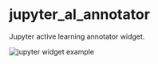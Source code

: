 # jupyter_al_annotator
Jupyter active learning annotator widget.


![jupyter widget example](https://github.com/IINemo/jupyter_al_annotator/blob/master/al.png?raw=true)
